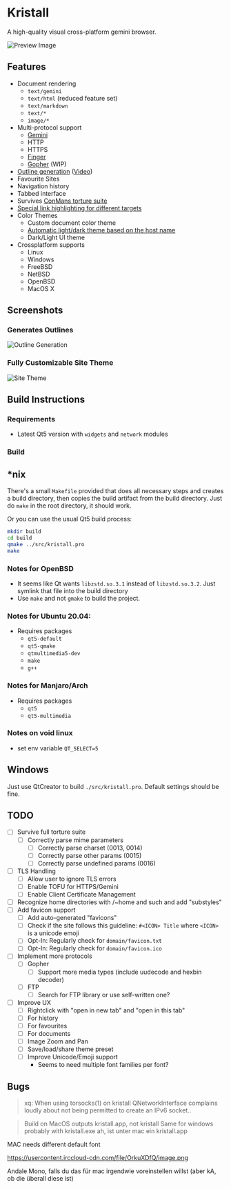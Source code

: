 # Kristall
A high-quality visual cross-platform gemini browser.

![Preview Image](https://mq32.de/public/336ac416892fd9064593631e7be9f7d8e266196b.png)

## Features
- Document rendering
  - `text/gemini`
  - `text/html` (reduced feature set)
  - `text/markdown`
  - `text/*`
  - `image/*`
- Multi-protocol support
  - [Gemini](https://gemini.circumlunar.space/)
  - HTTP
  - HTTPS
  - [Finger](https://tools.ietf.org/html/rfc1288)
  - [Gopher](https://tools.ietf.org/html/rfc1436) (WIP)
- [Outline generation](https://mq32.de/public/a50ef327f4150d870393b1989c5b41db495b56f7.png) ([Video](https://mq32.de/public/kristall-02.mp4))
- Favourite Sites
- Navigation history
- Tabbed interface
- Survives [ConMans torture suite](gemini://gemini.conman.org/test/torture/)
- [Special link highlighting for different targets](https://mq32.de/public/92f3ec7a64833d01f1ed001d15c8db4158e5d3c2.png)
- Color Themes
  - Custom document color theme
  - [Automatic light/dark theme based on the host name](https://mq32.de/public/kristall-01.mp4)
  - Dark/Light UI theme
- Crossplatform supports
  - Linux
  - Windows
  - FreeBSD
  - NetBSD
  - OpenBSD
  - MacOS X

## Screenshots

### Generates Outlines

![Outline Generation](https://mq32.de/public/a50ef327f4150d870393b1989c5b41db495b56f7.png)

### Fully Customizable Site Theme

![Site Theme](https://mq32.de/public/7123e22a58969448c27b24df8510f4d56921bf23.png)

## Build Instructions

### Requirements

- Latest Qt5 version with `widgets` and `network` modules

### Build

## *nix

There's a small `Makefile` provided that does all necessary steps and creates a build directory, then copies the build artifact from the build directory. Just do `make` in the root directory, it should work.

Or you can use the usual Qt5 build process:

```sh
mkdir build
cd build
qmake ../src/kristall.pro
make
```

### Notes for OpenBSD
- It seems like Qt wants `libzstd.so.3.1` instead of `libzstd.so.3.2`. Just symlink that file into the build directory
- Use `make` and not `gmake` to build the project.

### Notes for Ubuntu 20.04:
- Requires packages
  - `qt5-default`
  - `qt5-qmake`
  - `qtmultimedia5-dev` 
  - `make`
  - `g++`

### Notes for Manjaro/Arch
- Requires packages
  - `qt5`
  - `qt5-multimedia`

### Notes on void linux
- set env variable `QT_SELECT=5`

## Windows

Just use QtCreator to build `./src/kristall.pro`. Default settings should be fine.

## TODO
- [ ] Survive full torture suite
  - [ ] Correctly parse mime parameters
    - [ ] Correctly parse charset (0013, 0014)
    - [ ] Correctly parse other params (0015)
    - [ ] Correctly parse undefined params (0016)
- [ ] TLS Handling
   - [ ] Allow user to ignore TLS errors
   - [ ] Enable TOFU for HTTPS/Gemini
   - [ ] Enable Client Certificate Management
- [ ] Recognize home directories with /~home and such and add "substyles"
- [ ] Add favicon support
  - [ ] Add auto-generated "favicons"
  - [ ] Check if the site follows this guideline: `#<ICON> Title` where `<ICON>` is a unicode emoji
  - [ ] Opt-In: Regularly check for `domain/favicon.txt`
  - [ ] Opt-In: Regularly check for `domain/favicon.ico`
- [ ] Implement more protocols
  - [ ] Gopher
    - [ ] Support more media types (include uudecode and hexbin decoder)
  - [ ] FTP
    - [ ] Search for FTP library or use self-written one?
- [ ] Improve UX
  - [ ] Rightclick with "open in new tab" and "open in this tab"
   - [ ] For history
   - [ ] For favourites
   - [ ] For documents
  - [ ] Image Zoom and Pan
  - [ ] Save/load/share theme preset
  - [ ] Improve Unicode/Emoji support
    - Seems to need multiple font families per font?

## Bugs
  
> <styan> xq: When using torsocks(1) on kristall QNetworkInterface complains loudly about not being permitted to create an IPv6 socket..

> Build on MacOS outputs kristall.app, not kristall
> Same for windows probably with kristall.exe
> <IceMichael> ah, ist unter mac ein kristall.app

MAC needs different default font

https://usercontent.irccloud-cdn.com/file/OrkuXDfQ/image.png

<IceMichael> Andale Mono, falls du das für mac irgendwie voreinstellen willst (aber kA, ob die überall diese ist)